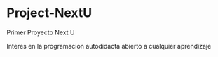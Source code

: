 # Project-NextU
Primer Proyecto Next U

Interes en la programacion autodidacta abierto a cualquier aprendizaje
